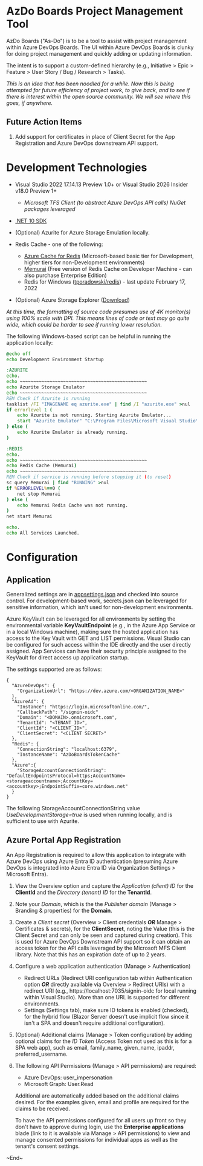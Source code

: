 # AzDo Boards Project Management Tool

AzDo Boards ("As-Do") is to be a tool to assist with project management within Azure DevOps Boards. The UI within Azure DevOps Boards is clunky for doing project management and quickly adding or updating information. 

The intent is to support a custom-defined hierarchy (e.g., Initiative > Epic > Feature > User Story / Bug / Research > Tasks).

*This is an idea that has been noodled for a while. Now this is being attempted for future efficiency of project work, to give back, and to see if there is interest within the open source community. We will see where this goes, if anywhere.*

## Future Action Items

1. Add support for certificates in place of Client Secret for the App Registration and Azure DevOps downstream API support.

# Development Technologies

- Visual Studio 2022 17.14.13 Preview 1.0+ or Visual Studio 2026 Insider v18.0 Preview 1+
  - *Microsoft TFS Client (to abstract Azure DevOps API calls) NuGet packages leveraged*

- [.NET 10 SDK](https://dotnet.microsoft.com/en-us/download/dotnet/10.0)
- (Optional) Azurite for Azure Storage Emulation locally.
- Redis Cache - one of the following:
  - [Azure Cache for Redis](https://azure.microsoft.com/en-us/pricing/details/cache/) (Microsoft-based basic tier for Development, higher tiers for non-Development environments)
  - [Memurai](https://www.memurai.com/get-memurai) (Free version of Redis Cache on Developer Machine - can also purchase Enterprise Edition)
  - Redis for Windows ([tporadowski/redis](https://github.com/tporadowski/redis/releases)) - last update February 17, 2022
- (Optional) Azure Storage Explorer ([Download](https://azure.microsoft.com/en-us/products/storage/storage-explorer))

*At this time, the formatting of source code presumes use of 4K monitor(s) using 100% scale with DPI. This means lines of code or text may go quite wide, which could be harder to see if running lower resolution.*

The following Windows-based script can be helpful in running the application locally:

```bat
@echo off
echo Development Environment Startup

:AZURITE
echo.
echo ~~~~~~~~~~~~~~~~~~~~~~~~~~~~~~~~~~~~~~~~~~~~~~~
echo Azurite Storage Emulator
echo ~~~~~~~~~~~~~~~~~~~~~~~~~~~~~~~~~~~~~~~~~~~~~~~
REM Check if Azurite is running
tasklist /FI "IMAGENAME eq azurite.exe" | find /I "azurite.exe" >nul
if errorlevel 1 (
    echo Azurite is not running. Starting Azurite Emulator...
    start "Azurite Emulator" "C:\Program Files\Microsoft Visual Studio\2022\Professional\Common7\IDE\Extensions\Microsoft\Azure Storage Emulator\azurite.exe"
) else (
    echo Azurite Emulator is already running.
)

:REDIS
echo.
echo ~~~~~~~~~~~~~~~~~~~~~~~~~~~~~~~~~~~~~~~~~~~~~~~
echo Redis Cache (Memurai)
echo ~~~~~~~~~~~~~~~~~~~~~~~~~~~~~~~~~~~~~~~~~~~~~~~
REM Check if service is running before stopping it (to reset)
sc query Memurai | find "RUNNING" >nul
if %ERRORLEVEL%==0 (
    net stop Memurai
) else (
    echo Memurai Redis Cache was not running.
)
net start Memurai

echo.
echo All Services Launched.
```




# Configuration

## Application

Generalized settings are in [appsettings.json](./appsettings.json) and checked into source control. For development-based work, secrets.json can be leveraged for sensitive information, which isn't used for non-development environments. 

Azure KeyVault can be leveraged for all environments by setting the environmental variable **KeyVaultEndpoint** (e.g., in the Azure App Service or in a local Windows machine), making sure the hosted application has access to the Key Vault with GET and LIST permissions. Visual Studio can be configured for such access within the IDE directly and the user directly assigned. App Services can have their security principle assigned to the KeyVault for direct access up application startup.

The settings supported are as follows:

```
{
  "AzureDevOps": {
    "OrganizationUrl": "https://dev.azure.com/<ORGANIZATION_NAME>"
  },
  "AzureAd": {
    "Instance": "https://login.microsoftonline.com/",
    "CallbackPath": "/signin-oidc"
    "Domain": "<DOMAIN>.onmicrosoft.com",
    "TenantId": "<TENANT_ID>",
    "ClientId": "<CLIENT_ID>",
    "ClientSecret": "<CLIENT SECRET>"
  },
  "Redis": {
    "ConnectionString": "localhost:6379",
    "InstanceName": "AzDoBoardsTokenCache"
  },
  "Azure":{
    "StorageAccountConnectionString": "DefaultEndpointsProtocol=https;AccountName=<storageaccountname>;AccountKey=<accountkey>;EndpointSuffix=core.windows.net"
  }
}
```

The following StorageAccountConnectionString value *UseDevelopmentStorage=true* is used when running locally, and is sufficient to use with Azurite.

## Azure Portal App Registration

An App Registration is required to allow this application to integrate with Azure DevOps using Azure Entra ID authentication (presuming Azure DevOps is integrated into Azure Entra ID via Organization Settings > Microsoft Entra).

1. View the Overview option and capture the *Application (client) ID* for the **ClientId** and the *Directory (tenant) ID* for the **TenantId**.

2. Note your *Domain*, which is the the *Publisher domain* (Manage > Branding & properties) for the **Domain**.

3. Create a *Client secret* (Overview > Client credentials ***OR*** Manage > Certificates & secrets), for the **ClientSecret**, noting the Value (this is the Client Secret and can only be seen and captured during creation). This is used for Azure DevOps Downstream API support so it can obtain an access token for the API calls leveraged by the Microsoft MFS Client library. Note that this has an expiration date of up to 2 years.

4. Configure a web application authentication (Manage > Authentication)

   - Redirect URLs (Redirect URI configuration tab within Authentication option ***OR*** directly available via Overview > Redirect URIs) with a redirect URI (e.g., https://localhost:7035/signin-oidc for local running within Visual Studio). More than one URL is supported for different environments.
   - Settings (Settings tab), make sure ID tokens is enabled (checked), for the hybrid flow (Blazor Server doesn't use implicit flow since it isn't a SPA and doesn't require additional configuration).

5. (Optional) Additional claims (Manage > Token configuration) by adding optional claims for the *ID Token* (Access Token not used as this is for a SPA web app), such as email, family_name, given_name, ipaddr, preferred_username.

6. The following API Permissions (Manage > API permissions) are required:

   - Azure DevOps: user_impersonation
   - Microsoft Graph: User.Read

   Additional are automatically added based on the additional claims desired. For the examples given, email and profile are required for the claims to be received.

   To have the API permissions configured for all users up front so they don't have to approve during login, use the **Enterprise applications** blade (link to it is available via Manage > API permissions) to view and manage consented permissions for individual apps as well as the tenant's consent settings.

   



\~End\~
